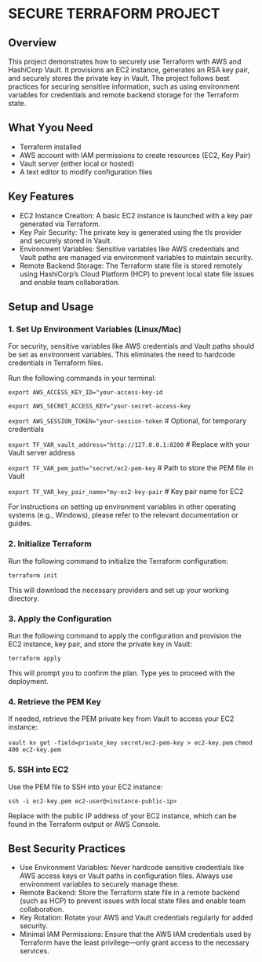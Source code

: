 # SECURE TERRAFORM PROJECT

## Overview

This project demonstrates how to securely use Terraform with AWS and HashiCorp Vault. It provisions an EC2 instance, generates an RSA key pair, and securely stores the private key in Vault. The project follows best practices for securing sensitive information, such as using environment variables for credentials and remote backend storage for the Terraform state.

## What Yyou Need

- Terraform installed
- AWS account with IAM permissions to create resources (EC2, Key Pair)
- Vault server (either local or hosted)
- A text editor to modify configuration files

## Key Features

- EC2 Instance Creation: A basic EC2 instance is launched with a key pair generated via Terraform.
- Key Pair Security: The private key is generated using the tls provider and securely stored in Vault.
- Environment Variables: Sensitive variables like AWS credentials and Vault paths are managed via environment variables to maintain security.
- Remote Backend Storage: The Terraform state file is stored remotely using HashiCorp’s Cloud Platform (HCP) to prevent local state file issues and enable team collaboration.

## Setup and Usage

### 1. Set Up Environment Variables (Linux/Mac)

For security, sensitive variables like AWS credentials and Vault paths should be set as environment variables. This eliminates the need to hardcode credentials in Terraform files.

Run the following commands in your terminal:

`export AWS_ACCESS_KEY_ID="your-access-key-id`

`export AWS_SECRET_ACCESS_KEY="your-secret-access-key`

`export AWS_SESSION_TOKEN="your-session-token`  # Optional, for temporary credentials

`export TF_VAR_vault_address="http://127.0.0.1:8200` # Replace with your Vault server address

`export TF_VAR_pem_path="secret/ec2-pem-key`           # Path to store the PEM file in Vault

`export TF_VAR_key_pair_name="my-ec2-key-pair`         # Key pair name for EC2

For instructions on setting up environment variables in other operating systems (e.g., Windows), please refer to the relevant documentation or guides.

### 2. Initialize Terraform

Run the following command to initialize the Terraform configuration:

`terraform init`

This will download the necessary providers and set up your working directory.

### 3. Apply the Configuration

Run the following command to apply the configuration and provision the EC2 instance, key pair, and store the private key in Vault:

`terraform apply`

This will prompt you to confirm the plan. Type yes to proceed with the deployment.

### 4. Retrieve the PEM Key

If needed, retrieve the PEM private key from Vault to access your EC2 instance:

`vault kv get -field=private_key secret/ec2-pem-key > ec2-key.pem`
`chmod 400 ec2-key.pem`

### 5. SSH into EC2

Use the PEM file to SSH into your EC2 instance:

`ssh -i ec2-key.pem ec2-user@<instance-public-ip>`

Replace <instance-public-ip> with the public IP address of your EC2 instance, which can be found in the Terraform output or AWS Console.

## Best Security Practices

- Use Environment Variables: Never hardcode sensitive credentials like AWS access keys or Vault paths in configuration files. Always use environment variables to securely manage these.
- Remote Backend: Store the Terraform state file in a remote backend (such as HCP) to prevent issues with local state files and enable team collaboration.
- Key Rotation: Rotate your AWS and Vault credentials regularly for added security.
- Minimal IAM Permissions: Ensure that the AWS IAM credentials used by Terraform have the least privilege—only grant access to the necessary services.
